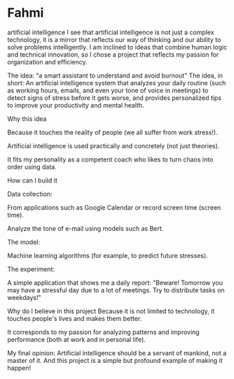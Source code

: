 # Fahmi
artificial intelligence
I see that artificial intelligence is not just a complex technology, it is a mirror that reflects our way of thinking and our ability to solve problems intelligently. I am inclined to ideas that combine human logic and technical innovation, so I chose a project that reflects my passion for organization and efficiency.

The idea: "a smart assistant to understand and avoid burnout"
The idea, in short:
An artificial intelligence system that analyzes your daily routine (such as working hours, emails, and even your tone of voice in meetings) to detect signs of stress before it gets worse, and provides personalized tips to improve your productivity and mental health.

Why this idea

Because it touches the reality of people (we all suffer from work stress!).

Artificial intelligence is used practically and concretely (not just theories).

It fits my personality as a competent coach who likes to turn chaos into order using data.

How can I build it

Data collection:

From applications such as Google Calendar or record screen time (screen time).

Analyze the tone of e-mail using models such as Bert.

The model:

Machine learning algorithms (for example, to predict future stresses).

The experiment:

A simple application that shows me a daily report:
"Beware! Tomorrow you may have a stressful day due to a lot of meetings. Try to distribute tasks on weekdays!"

Why do I believe in this project
Because it is not limited to technology, it touches people's lives and makes them better.

It corresponds to my passion for analyzing patterns and improving performance (both at work and in personal life).

My final opinion:
Artificial intelligence should be a servant of mankind, not a master of it. And this project is a simple but profound example of making it happen!
